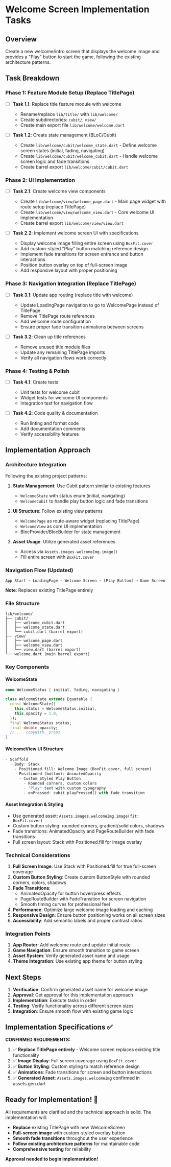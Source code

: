 # Welcome Screen Implementation Tasks

## Overview
Create a new welcome/intro screen that displays the welcome image and provides a "Play" button to start the game, following the existing architecture patterns.

## Task Breakdown

### Phase 1: Feature Module Setup (Replace TitlePage)
- [ ] **Task 1.1**: Replace title feature module with welcome
  - Rename/replace `lib/title/` with `lib/welcome/`
  - Create subdirectories: `cubit/`, `view/`
  - Create main export file `lib/welcome/welcome.dart`

- [ ] **Task 1.2**: Create state management (BLoC/Cubit)
  - Create `lib/welcome/cubit/welcome_state.dart` - Define welcome screen states (initial, fading, navigating)
  - Create `lib/welcome/cubit/welcome_cubit.dart` - Handle welcome screen logic and fade transitions
  - Create barrel export `lib/welcome/cubit/cubit.dart`

### Phase 2: UI Implementation  
- [ ] **Task 2.1**: Create welcome view components
  - Create `lib/welcome/view/welcome_page.dart` - Main page widget with route setup (replace TitlePage)
  - Create `lib/welcome/view/welcome_view.dart` - Core welcome UI implementation
  - Create barrel export `lib/welcome/view/view.dart`

- [ ] **Task 2.2**: Implement welcome screen UI with specifications
  - Display welcome image filling entire screen using `BoxFit.cover`
  - Add custom-styled "Play" button matching reference design
  - Implement fade transitions for screen entrance and button interactions
  - Position button overlay on top of full-screen image
  - Add responsive layout with proper positioning

### Phase 3: Navigation Integration (Replace TitlePage)
- [ ] **Task 3.1**: Update app routing (replace title with welcome)
  - Update LoadingPage navigation to go to WelcomePage instead of TitlePage
  - Remove TitlePage route references
  - Add welcome route configuration
  - Ensure proper fade transition animations between screens

- [ ] **Task 3.2**: Clean up title references
  - Remove unused title module files
  - Update any remaining TitlePage imports
  - Verify all navigation flows work correctly

### Phase 4: Testing & Polish
- [ ] **Task 4.1**: Create tests
  - Unit tests for welcome cubit
  - Widget tests for welcome UI components
  - Integration test for navigation flow

- [ ] **Task 4.2**: Code quality & documentation
  - Run linting and format code
  - Add documentation comments
  - Verify accessibility features

## Implementation Approach

### Architecture Integration
Following the existing project patterns:

1. **State Management**: Use Cubit pattern similar to existing features
   - `WelcomeState` with status enum (initial, navigating)
   - `WelcomeCubit` to handle play button logic and fade transitions

2. **UI Structure**: Follow existing view patterns
   - `WelcomePage` as route-aware widget (replacing TitlePage)
   - `WelcomeView` as core UI implementation
   - BlocProvider/BlocBuilder for state management

3. **Asset Usage**: Utilize generated asset references
   - Access via `Assets.images.welcomeImg.image()`
   - Fill entire screen with `BoxFit.cover`

### Navigation Flow (Updated)
```
App Start → LoadingPage → Welcome Screen → [Play Button] → Game Screen
```
**Note**: Replaces existing TitlePage entirely

### File Structure
```
lib/welcome/
├── cubit/
│   ├── welcome_cubit.dart
│   ├── welcome_state.dart
│   └── cubit.dart (barrel export)
├── view/
│   ├── welcome_page.dart
│   ├── welcome_view.dart
│   └── view.dart (barrel export)
└── welcome.dart (main barrel export)
```

### Key Components

#### WelcomeState
```dart
enum WelcomeStatus { initial, fading, navigating }

class WelcomeState extends Equatable {
  const WelcomeState({
    this.status = WelcomeStatus.initial,
    this.opacity = 1.0,
  });
  final WelcomeStatus status;
  final double opacity;
  // ... copyWith, props
}
```

#### WelcomeView UI Structure
```dart
- Scaffold
  - Body: Stack
    - Positioned.fill: Welcome Image (BoxFit.cover, full screen)
    - Positioned (bottom): AnimatedOpacity
      - Custom Styled Play Button
        - Rounded corners, custom colors
        - "Play" text with custom typography
        - onPressed: cubit.playPressed() with fade transition
```

#### Asset Integration & Styling
- Use generated asset: `Assets.images.welcomeImg.image(fit: BoxFit.cover)`
- Custom button styling: rounded corners, gradient/solid colors, shadows
- Fade transitions: AnimatedOpacity and PageRouteBuilder with fade transitions
- Full screen layout: Stack with Positioned.fill for image overlay

### Technical Considerations

1. **Full Screen Image**: Use Stack with Positioned.fill for true full-screen coverage
2. **Custom Button Styling**: Create custom ButtonStyle with rounded corners, colors, shadows
3. **Fade Transitions**: 
   - AnimatedOpacity for button hover/press effects
   - PageRouteBuilder with FadeTransition for screen navigation
   - Smooth timing curves for professional feel
4. **Performance**: Optimize large welcome image loading and caching
5. **Responsive Design**: Ensure button positioning works on all screen sizes
6. **Accessibility**: Add semantic labels and proper contrast ratios

### Integration Points

1. **App Router**: Add welcome route and update initial route
2. **Game Navigation**: Ensure smooth transition to game screen
3. **Asset System**: Verify generated asset name and usage
4. **Theme Integration**: Use existing app theme for button styling

## Next Steps

1. **Verification**: Confirm generated asset name for welcome image
2. **Approval**: Get approval for this implementation approach  
3. **Implementation**: Execute tasks in order
4. **Testing**: Verify functionality across different screen sizes
5. **Integration**: Ensure smooth flow with existing game logic

## Implementation Specifications ✅

**CONFIRMED REQUIREMENTS:**
1. ✅ **Replace TitlePage entirely** - Welcome screen replaces existing title functionality
2. ✅ **Image Display**: Full screen coverage using `BoxFit.cover`
3. ✅ **Button Styling**: Custom styling to match reference design
4. ✅ **Animations**: Fade transitions for screen and button interactions
5. ✅ **Generated Asset**: `Assets.images.welcomeImg` confirmed in assets.gen.dart

## Ready for Implementation! 🚀

All requirements are clarified and the technical approach is solid. The implementation will:

- **Replace** existing TitlePage with new WelcomeScreen
- **Full-screen image** with custom-styled overlay button
- **Smooth fade transitions** throughout the user experience
- **Follow existing architecture patterns** for maintainable code
- **Comprehensive testing** for reliability

**Approval needed to begin implementation!**
